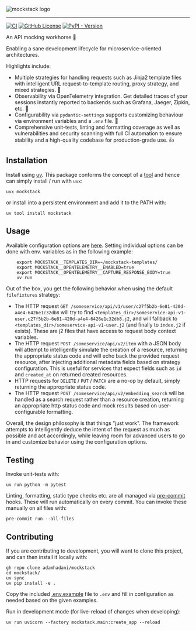 ![mockstack logo](https://github.com/adamhadani/mockstack/raw/feature/ah-strategy-proxyrules/docs/assets/mockstack.png)

--------------------------------------------------------------------------------


[![CI](https://github.com/adamhadani/mockstack/actions/workflows/ci.yml/badge.svg)](https://github.com/adamhadani/mockstack/actions/workflows/ci.yml)
[![GitHub License](https://img.shields.io/github/license/adamhadani/mockstack)](https://github.com/adamhadani/mockstack/blob/main/LICENSE)
[![PyPI - Version](https://img.shields.io/pypi/v/mockstack)](https://pypi.org/project/mockstack/)

An API mocking workhorse :racehorse:

Enabling a sane development lifecycle for microservice-oriented architectures.

Highlights include:

* Multiple strategies for handling requests such as Jinja2 template files with intelligent URL request-to-template routing, proxy strategy, and mixed strategies. :game_die:
* Observability via OpenTelemetry integration. Get detailed traces of your sessions instantly reported to backends such as Grafana, Jaeger, Zipkin, etc. :eyes:
* Configurability via `pydantic-settings` supports customizing behaviour via environment variables and a `.env` file. :flags:
* Comprehensive unit-tests, linting and formatting coverage as well as vulnerabilities and security scanning with full CI automation to ensure stability and a high-quality codebase for production-grade use. :+1:


## Installation

Install using [uv](https://docs.astral.sh/uv/). This package conforms the concept of a [tool](https://docs.astral.sh/uv/concepts/tools/) and hence can simply install / run with `uvx`:

    uvx mockstack

or install into a persistent environment and add it to the PATH with:

    uv tool install mockstack


## Usage

Available configuration options are [here](https://github.com/adamhadani/mockstack/blob/main/mockstack/config.py). Setting individual options can be done with env. variables as in the following example:

```shell
    export MOCKSTACK__TEMPLATES_DIR=~/mockstack-templates/
    export MOCKSTACK__OPENTELEMETRY__ENABLED=true
    export MOCKSTACK__OPENTELEMETRY__CAPTURE_RESPONSE_BODY=true
    uv run
```

Out of the box, you get the following behavior when using the default `filefixtures` strategy:

- The HTTP request `GET /someservice/api/v1/user/c27f5b2b-6e81-420d-a4e4-6426e1c32db8` will try to find `<templates_dir>/someservice-api-v1-user.c27f5b2b-6e81-420d-a4e4-6426e1c32db8.j2`,
  and will fallback to `<templates_dir>/someservice-api-v1-user.j2` (and finally to `index.j2` if exists). These are j2 files that have access to request body context variables.
- The HTTP request `POST /someservice/api/v2/item` with a JSON body will attempt to intelligently simulate the creation of a resource, returning the appropriate status code and will echo back the provided request resource, after injecting additional metadata fields based on strategy configuration. This is useful for services that expect fields such as `id` and `created_at` on returned created resources.
- HTTP requests for `DELETE` / `PUT` / `PATCH` are a no-op by default, simply returning the appropriate status code.
- The HTTP request `POST /someservice/api/v2/embedding_search` will be handled as a search request rather than a resource creation, returning an appropriate http status code and mock results based on user-configurable formatting.

Overall, the design philosophy is that things "just work". The framework attempts to intelligently deduce the intent of the request as much as possible and act accordingly,
while leaving room for advanced users to go in and customize behavior using the configuration options.


## Testing

Invoke unit-tests with:

    uv run python -m pytest

Linting, formatting, static type checks etc. are all managed via [pre-commit](https://pre-commit.com/) hooks. These will run automatically on every commit. You can invoke these manually on all files with:

    pre-commit run --all-files


## Contributing

If you are contributing to development, you will want to clone this project, and can then install it locally with:

    gh repo clone adamhadani/mockstack
    cd mockstack/
    uv sync
    uv pip install -e .

Copy the included [.env.example](https://github.com/adamhadani/mockstack/blob/main/.env.example) file to `.env` and fill in configuration as needed based on the given examples.

Run in development mode (for live-reload of changes when developing):

    uv run uvicorn --factory mockstack.main:create_app --reload
